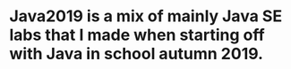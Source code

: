 # Java2019 is a mix of mainly Java SE labs that I made when starting off with Java in school autumn 2019.
